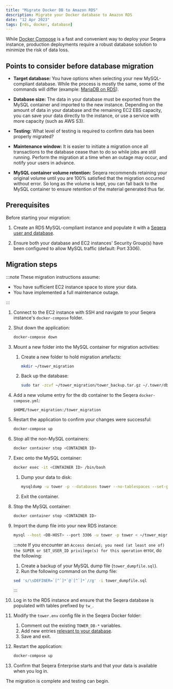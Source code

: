 ```yaml
---
title: "Migrate Docker DB to Amazon RDS"
description: Migrate your Docker database to Amazon RDS
date: "12 Apr 2023"
tags: [rds, docker, database]
---
```


While [Docker Compose](../docker-compose) is a fast and convenient way to deploy your Seqera instance, production deployments require a robust database solution to minimize the risk of data loss.

## Points to consider before database migration

- **Target database:** You have options when selecting your new MySQL-compliant database. While the process is mostly the same, some of the commands will differ (example: [MariaDB on RDS](../configuration/overview.mdx#seqera-and-redis-databases)).

- **Database size:** The data in your database must be exported from the MySQL container and imported to the new instance. Depending on the amount of data in your database and the remaining EC2 EBS capacity, you can save your data directly to the instance, or use a service with more capacity (such as AWS S3).

- **Testing:** What level of testing is required to confirm data has been properly migrated?

- **Maintenance window:** It is easier to initiate a migration once all transactions to the database cease than to do so while jobs are still running. Perform the migration at a time when an outage may occur, and notify your users in advance.

- **MySQL container volume retention:** Seqera recommends retaining your original volume until you are 100% satisfied that the migration occurred without error. So long as the volume is kept, you can fall back to the MySQL container to ensure retention of the material generated thus far.

## Prerequisites

Before starting your migration:

1. Create an RDS MySQL-compliant instance and populate it with a [Seqera user and database](../configuration/overview.mdx#seqera-and-redis-databases).

2. Ensure both your database and EC2 instances' Security Group(s) have been configured to allow MySQL traffic (default: Port 3306).

## Migration steps

:::note
These migration instructions assume:

- You have sufficient EC2 instance space to store your data.
- You have implemented a full maintenance outage.

:::

1. Connect to the EC2 instance with SSH and navigate to your Seqera instance's `docker-compose` folder.

2. Shut down the application:

   ```bash
   docker-compose down
   ```

3. Mount a new folder into the MySQL container for migration activities:

   1. Create a new folder to hold migration artefacts:

      ```bash
      mkdir ~/tower_migration
      ```

   2. Back up the database:

      ```bash
      sudo tar -zcvf ~/tower_migration/tower_backup.tar.gz ~/.tower/db/mysql
      ```

4. Add a new volume entry for the db container to the Seqera `docker-compose.yml`:

   ```
   $HOME/tower_migration:/tower_migration
   ```

5. Restart the application to confirm your changes were successful:

   ```bash
   docker-compose up
   ```

6. Stop all the non-MySQL containers:

   ```bash
   docker container stop <CONTAINER ID>
   ```

7. Exec onto the MySQL container:

   ```bash
   docker exec -it <CONTAINER ID> /bin/bash
   ```

   1. Dump your data to disk:

      ```bash
      mysqldump -u tower -p --databases tower --no-tablespaces --set-gtid-purged=OFF > /tower_migration/tower_dumpfile.sql
      ```

   2. Exit the container.

8. Stop the MySQL container:

   ```bash
   docker container stop <CONTAINER ID>
   ```

9. Import the dump file into your new RDS instance:

   ```bash
   mysql --host <DB-HOST> --port 3306 -u tower -p tower < ~/tower_migration/tower_dumpfile.sql
   ```

   :::note
   If you encounter an `Access denied; you need (at least one of) the SUPER or SET_USER_ID privilege(s) for this operation` error, do the following:

   1. Create a backup of your MySQL dump file (`tower_dumpfile.sql`).
   2. Run the following command on the dump file:

   ```bash
   sed 's/\sDEFINER=`[^`]*`@`[^`]*`//g' -i tower_dumpfile.sql
   ```

   :::

10. Log in to the RDS instance and ensure that the Seqera database is populated with tables prefixed by `tw_`.

11. Modify the `tower.env` config file in the Seqera Docker folder:

    1. Comment out the existing `TOWER_DB-*` variables.
    2. Add new entries [relevant to your database](../configuration/overview.mdx#seqera-and-redis-databases).
    3. Save and exit.

12. Restart the application:

    ```bash
    docker-compose up
    ```

13. Confirm that Seqera Enterprise starts and that your data is available when you log in.

The migration is complete and testing can begin.
